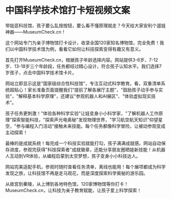 # 中国科学技术馆打卡短视频文案

带娃逛科技馆，孩子要么乱按按钮，要么看不懂原理就走？今天给大家安利个遛娃神器——MuseumCheck.cn！

这个网站专门为亲子博物馆打卡设计，收录全国120家知名博物馆，完全免费！我们以中国科学技术馆为例，看看它如何让科技探索变得有趣又有意义。

首先打开MuseumCheck.cn，根据孩子年龄选择内容。网站提供3-6岁、7-12岁、13-18岁三个年龄段，任务都经过精心设计，符合孩子认知水平。我们选择7岁孩子，点击中国科学技术馆卡片。

网站立即显示这是"国家级综合性科技馆"，专注互动式科学教育。看，双重清单系统超贴心！家长准备页面提醒我们"提前了解各展厅主题"，"鼓励孩子动手参与实验"，"解释基本科学原理"，还建议"参观机器人和AI展区"、"体验虚拟现实技术"。

孩子任务更刺激！"体验各种科学实验"让娃变身小小科学家，"了解机器人工作原理"探索智能科技，"探索声光电奥秘"发现物理世界，"学习航空航天知识"仰望星空，"参与编程入门活动"接触未来技能。每个任务都像科学冒险，让被动参观变成主动探索！

最棒的是成就系统！每完成一个科技实验就能打勾，孩子满满成就感。网站自动保存进度，参观完获得"科技探索者"成就徽章，还能分享朋友圈晒娃新技能！从机器人互动到VR体验，从编程启蒙到太空梦想，孩子变身小小科技达人。

网站完美适配手机，参观时随时查看任务清单，离线也能用！每个展项都成为科学发现之旅，让科技馆不再是走马观花，而是深度探索科学奥秘的游乐园。

从故宫到秦陵，从上博到各地特色馆，120家博物馆等你打卡！MuseumCheck.cn，让科技为亲子教育赋能，让孩子爱上科学探索！